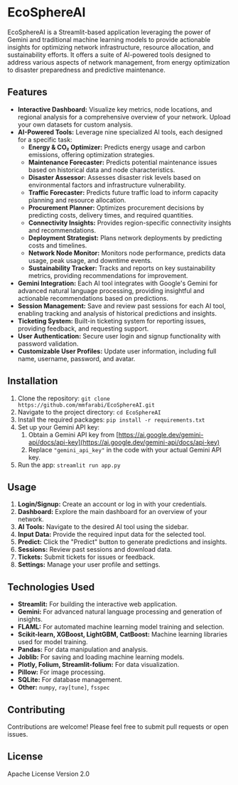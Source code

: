 # EcoSphereAI

EcoSphereAI is a Streamlit-based application leveraging the power of Gemini and traditional machine learning models to provide actionable insights for optimizing network infrastructure, resource allocation, and sustainability efforts.  It offers a suite of AI-powered tools designed to address various aspects of network management, from energy optimization to disaster preparedness and predictive maintenance.

## Features

* **Interactive Dashboard:** Visualize key metrics, node locations, and regional analysis for a comprehensive overview of your network. Upload your own datasets for custom analysis.
* **AI-Powered Tools:** Leverage nine specialized AI tools, each designed for a specific task:
    * **Energy & CO₂ Optimizer:** Predicts energy usage and carbon emissions, offering optimization strategies.
    * **Maintenance Forecaster:** Predicts potential maintenance issues based on historical data and node characteristics.
    * **Disaster Assessor:** Assesses disaster risk levels based on environmental factors and infrastructure vulnerability.
    * **Traffic Forecaster:** Predicts future traffic load to inform capacity planning and resource allocation.
    * **Procurement Planner:** Optimizes procurement decisions by predicting costs, delivery times, and required quantities.
    * **Connectivity Insights:** Provides region-specific connectivity insights and recommendations.
    * **Deployment Strategist:** Plans network deployments by predicting costs and timelines.
    * **Network Node Monitor:** Monitors node performance, predicts data usage, peak usage, and downtime events.
    * **Sustainability Tracker:** Tracks and reports on key sustainability metrics, providing recommendations for improvement.
* **Gemini Integration:**  Each AI tool integrates with Google's Gemini for advanced natural language processing, providing insightful and actionable recommendations based on predictions.
* **Session Management:** Save and review past sessions for each AI tool, enabling tracking and analysis of historical predictions and insights.
* **Ticketing System:** Built-in ticketing system for reporting issues, providing feedback, and requesting support.
* **User Authentication:** Secure user login and signup functionality with password validation.
* **Customizable User Profiles:** Update user information, including full name, username, password, and avatar.


## Installation

1. Clone the repository: `git clone https://github.com/mmfarabi/EcoSphereAI.git`
2. Navigate to the project directory: `cd EcoSphereAI`
3. Install the required packages: `pip install -r requirements.txt`
4. Set up your Gemini API key:
    1. Obtain a Gemini API key from [https://ai.google.dev/gemini-api/docs/api-key](https://ai.google.dev/gemini-api/docs/api-key)
    2. Replace `"gemini_api_key"` in the code with your actual Gemini API key.
5. Run the app: `streamlit run app.py`

## Usage

1. **Login/Signup:** Create an account or log in with your credentials.
2. **Dashboard:** Explore the main dashboard for an overview of your network.
3. **AI Tools:** Navigate to the desired AI tool using the sidebar.
4. **Input Data:** Provide the required input data for the selected tool.
5. **Predict:** Click the "Predict" button to generate predictions and insights.
6. **Sessions:** Review past sessions and download data.
7. **Tickets:** Submit tickets for issues or feedback.
8. **Settings:** Manage your user profile and settings.


## Technologies Used

* **Streamlit:** For building the interactive web application.
* **Gemini:**  For advanced natural language processing and generation of insights.
* **FLAML:** For automated machine learning model training and selection.
* **Scikit-learn, XGBoost, LightGBM, CatBoost:** Machine learning libraries used for model training.
* **Pandas:** For data manipulation and analysis.
* **Joblib:** For saving and loading machine learning models.
* **Plotly, Folium, Streamlit-folium:** For data visualization.
* **Pillow:** For image processing.
* **SQLite:** For database management.
* **Other:** `numpy`, `ray[tune]`, `fsspec`


## Contributing

Contributions are welcome! Please feel free to submit pull requests or open issues.

## License

Apache License Version 2.0
